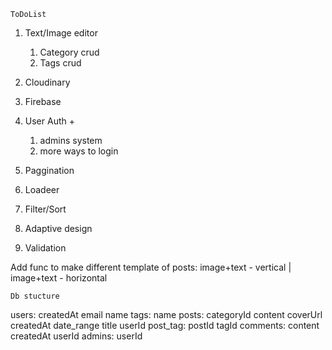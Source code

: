 




`ToDoList` 

1. Text/Image editor 
    1. Category crud 
    2. Tags crud 


2. Cloudinary 
3. Firebase 
4. User Auth + 
    1. admins system 
    2. more ways to login 

5. Paggination 
6. Loadeer 
7. Filter/Sort 
8. Adaptive design
9. Validation




Add func to make different template of posts: image+text - vertical |  image+text - horizontal  



`Db stucture` 

users:
    createdAt
    email
    name
tags:
    name
posts: 
    categoryId
    content
    coverUrl
    createdAt
    date_range
    title
    userId
post_tag: 
    postId
    tagId
comments:
    content
    createdAt
    userId
admins: 
    userId

